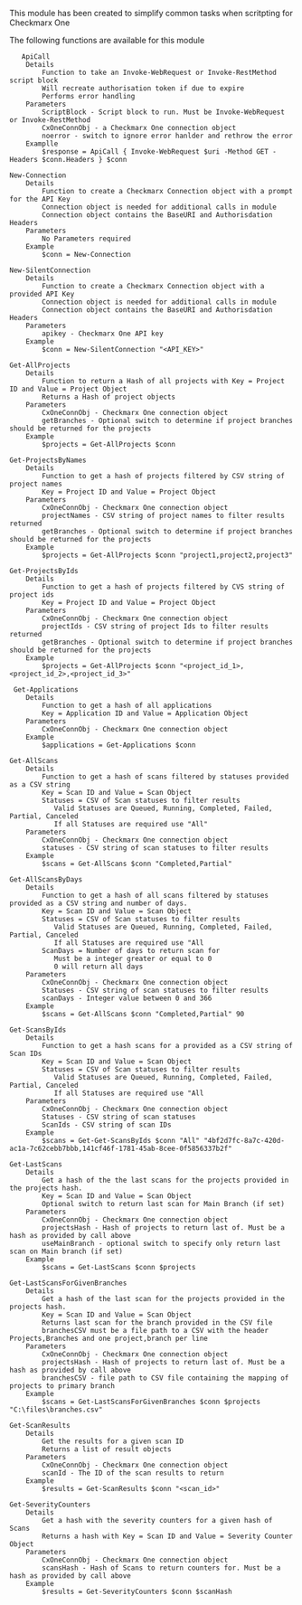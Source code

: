 This module has been created to simplify common tasks when scritpting for Checkmarx One
   
The following functions are available for this module
    
       ApiCall
        Details
            Function to take an Invoke-WebRequest or Invoke-RestMethod script block
            Will recreate authorisation token if due to expire
            Performs error handling
        Parameters
            ScriptBlock - Script block to run. Must be Invoke-WebRequest or Invoke-RestMethod
            CxOneConnObj - a Checkmarx One connection object
            noerror - switch to ignore error hanlder and rethrow the error
        Examplle 
            $response = ApiCall { Invoke-WebRequest $uri -Method GET -Headers $conn.Headers } $conn
    
    New-Connection
        Details
            Function to create a Checkmarx Connection object with a prompt for the API Key
            Connection object is needed for additional calls in module
            Connection object contains the BaseURI and Authorisdation Headers
        Parameters
            No Parameters required
        Example 
            $conn = New-Connection
    
    New-SilentConnection
        Details
            Function to create a Checkmarx Connection object with a provided API Key
            Connection object is needed for additional calls in module
            Connection object contains the BaseURI and Authorisdation Headers
        Parameters
            apikey - Checkmarx One API key
        Example
            $conn = New-SilentConnection "<API_KEY>"
        
    Get-AllProjects
        Details
            Function to return a Hash of all projects with Key = Project ID and Value = Project Object 
            Returns a Hash of project objects
        Parameters
            CxOneConnObj - Checkmarx One connection object
            getBranches - Optional switch to determine if project branches should be returned for the projects
        Example
            $projects = Get-AllProjects $conn
    
    Get-ProjectsByNames
        Details 
            Function to get a hash of projects filtered by CSV string of project names
            Key = Project ID and Value = Project Object 
        Parameters
            CxOneConnObj - Checkmarx One connection object
            projectNames - CSV string of project names to filter results returned
            getBranches - Optional switch to determine if project branches should be returned for the projects
        Example
            $projects = Get-AllProjects $conn "project1,project2,project3"
                  
    Get-ProjectsByIds
        Details
            Function to get a hash of projects filtered by CVS string of project ids
            Key = Project ID and Value = Project Object 
        Parameters
            CxOneConnObj - Checkmarx One connection object
            projectIds - CSV string of project Ids to filter results returned
            getBranches - Optional switch to determine if project branches should be returned for the projects
        Example
            $projects = Get-AllProjects $conn "<project_id_1>,<project_id_2>,<project_id_3>"
        
     Get-Applications
        Details
            Function to get a hash of all applications
            Key = Application ID and Value = Application Object 
        Parameters
            CxOneConnObj - Checkmarx One connection object
        Example
            $applications = Get-Applications $conn
    
    Get-AllScans
        Details
            Function to get a hash of scans filtered by statuses provided as a CSV string
            Key = Scan ID and Value = Scan Object 
            Statuses = CSV of Scan statuses to filter results
               Valid Statuses are Queued, Running, Completed, Failed, Partial, Canceled
               If all Statuses are required use "All"
        Parameters
            CxOneConnObj - Checkmarx One connection object
            statuses - CSV string of scan statuses to filter results
        Example
            $scans = Get-AllScans $conn "Completed,Partial"
            
    Get-AllScansByDays
        Details
            Function to get a hash of all scans filtered by statuses provided as a CSV string and number of days.
            Key = Scan ID and Value = Scan Object
            Statuses = CSV of Scan statuses to filter results
               Valid Statuses are Queued, Running, Completed, Failed, Partial, Canceled
               If all Statuses are required use "All
            ScanDays = Number of days to return scan for
               Must be a integer greater or equal to 0 
               0 will return all days
        Parameters
            CxOneConnObj - Checkmarx One connection object
            Statuses - CSV string of scan statuses to filter results
            scanDays - Integer value between 0 and 366
        Example
            $scans = Get-AllScans $conn "Completed,Partial" 90

    Get-ScansByIds
        Details
            Function to get a hash scans for a provided as a CSV string of Scan IDs
            Key = Scan ID and Value = Scan Object
            Statuses = CSV of Scan statuses to filter results
               Valid Statuses are Queued, Running, Completed, Failed, Partial, Canceled
               If all Statuses are required use "All
        Parameters
            CxOneConnObj - Checkmarx One connection object
            Statuses - CSV string of scan statuses
            ScanIds - CSV string of scan IDs
        Example
            $scans = Get-Get-ScansByIds $conn "All" "4bf2d7fc-8a7c-420d-ac1a-7c62cebb7bbb,141cf46f-1781-45ab-8cee-0f5856337b2f"
        
    Get-LastScans
        Details
            Get a hash of the the last scans for the projects provided in the projects hash.
            Key = Scan ID and Value = Scan Object
            Optional switch to return last scan for Main Branch (if set)
        Parameters
            CxOneConnObj - Checkmarx One connection object
            projectsHash - Hash of projects to return last of. Must be a hash as provided by call above
            useMainBranch - optional switch to specify only return last scan on Main branch (if set)
        Example
            $scans = Get-LastScans $conn $projects
            
    Get-LastScansForGivenBranches
        Details
            Get a hash of the last scan for the projects provided in the projects hash.
            Key = Scan ID and Value = Scan Object
            Returns last scan for the branch provided in the CSV file
            branchesCSV must be a file path to a CSV with the header Projects,Branches and one project,branch per line
        Parameters
            CxOneConnObj - Checkmarx One connection object
            projectsHash - Hash of projects to return last of. Must be a hash as provided by call above
            branchesCSV - file path to CSV file containing the mapping of projects to primary branch
        Example
            $scans = Get-LastScansForGivenBranches $conn $projects "C:\files\branches.csv"
            
    Get-ScanResults
        Details
            Get the results for a given scan ID
            Returns a list of result objects
        Parameters
            CxOneConnObj - Checkmarx One connection object
            scanId - The ID of the scan results to return
        Example
            $results = Get-ScanResults $conn "<scan_id>"

    Get-SeverityCounters
        Details
            Get a hash with the severity counters for a given hash of Scans
            Returns a hash with Key = Scan ID and Value = Severity Counter Object
        Parameters
            CxOneConnObj - Checkmarx One connection object
            scansHash - Hash of Scans to return counters for. Must be a hash as provided by call above
        Example
            $results = Get-SeverityCounters $conn $scanHash
